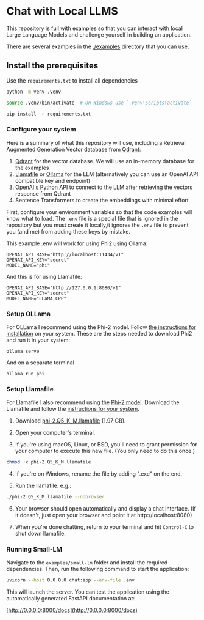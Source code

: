 # Chat with Local LLMS

This repository is full with examples so that you can interact with local Large
Language Models and challenge yourself in building an application.

There are several examples in the [./examples](examples) directory that you can
use.

## Install the prerequisites

Use the `requirements.txt` to install all dependencies

```bash
python -m venv .venv

source .venv/bin/activate  # On Windows use `.venv\Scripts\activate`

pip install -r requirements.txt
```

### Configure your system


Here is a summary of what this repository will use, including a Retrieval
Augmented Generation Vector database from [Qdrant](https://github.com/qdrant/qdrant):

1. [Qdrant](https://github.com/qdrant/qdrant) for the vector database. We will use an in-memory database for the examples
2. [Llamafile](https://github.com/Mozilla-Ocho/llamafile) or [Ollama](https://github.com/ollama/ollama) for the LLM (alternatively you can use an OpenAI API compatible key and endpoint)
3. [OpenAI's Python API](https://pypi.org/project/openai/) to connect to the LLM after retrieving the vectors response from Qdrant
4. Sentence Transformers to create the embeddings with minimal effort

First, configure your environment variables so that the code examples will know what to load. The `.env` file is a special file that is ignored in the repository but you must create it locally,it ignores the `.env` file to prevent you (and me) from adding these keys by mistake.

This example .env will work for using Phi2 using Ollama:

```
OPENAI_API_BASE="http://localhost:11434/v1"
OPENAI_API_KEY="secret"
MODEL_NAME="phi"
```

And this is for using Llamafile:

```
OPENAI_API_BASE="http://127.0.0.1:8080/v1"
OPENAI_API_KEY="secret"
MODEL_NAME="LLaMA_CPP"
```

### Setup OLLama

For OLLama I recommend using the Phi-2 model. Follow [the instructions for
installation](https://github.com/ollama/ollama?tab=readme-ov-file#ollama) on
your system. These are the steps needed to download Phi2 and run it in your
system:

```
ollama serve
```

And on a separate terminal

```
ollama run phi
```

### Setup Llamafile

For Llamafile I also recommend using the [Phi-2 model](https://github.com/Mozilla-Ocho/llamafile?tab=readme-ov-file#other-example-llamafiles). Download the Llamafile and follow the [instructions for your system](https://github.com/Mozilla-Ocho/llamafile?tab=readme-ov-file#quickstart).



1. Download [phi-2.Q5_K_M.llamafile](https://huggingface.co/jartine/phi-2-llamafile/resolve/main/phi-2.Q5_K_M.llamafile?download=true) (1.97 GB).

2. Open your computer's terminal.

3. If you're using macOS, Linux, or BSD, you'll need to grant permission
for your computer to execute this new file. (You only need to do this
once.)

```sh
chmod +x phi-2.Q5_K_M.llamafile
```

4. If you're on Windows, rename the file by adding ".exe" on the end.

5. Run the llamafile. e.g.:

```sh
./phi-2.Q5_K_M.llamafile --nobrowser
```

6. Your browser should open automatically and display a chat interface.
(If it doesn't, just open your browser and point it at http://localhost:8080)

7. When you're done chatting, return to your terminal and hit
`Control-C` to shut down llamafile.


### Running Small-LM

Navigate to the `examples/small-lm` folder and install the required dependencies. Then, run the following command to start the application:

```sh
uvicorn --host 0.0.0.0 chat:app --env-file .env
```

This will launch the server. You can test the application using the automatically generated FastAPI documentation at:

[http://0.0.0.0:8000/docs](http://0.0.0.0:8000/docs)
